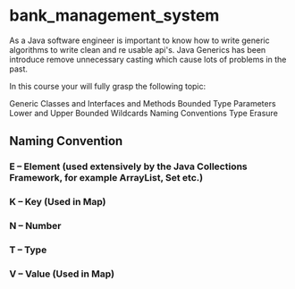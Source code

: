 # bank_management_system

As a Java software engineer is important to know how to write generic algorithms to write clean and re usable api's. Java Generics has been introduce remove unnecessary casting which cause lots of problems in the past.

In this course your will fully grasp the following topic:

Generic Classes and Interfaces and Methods
Bounded Type Parameters
Lower and Upper Bounded Wildcards
Naming Conventions
Type Erasure


## Naming Convention
### E – Element (used extensively by the Java Collections Framework, for example ArrayList, Set etc.)
### K – Key (Used in Map)
### N – Number
### T – Type
### V – Value (Used in Map)
